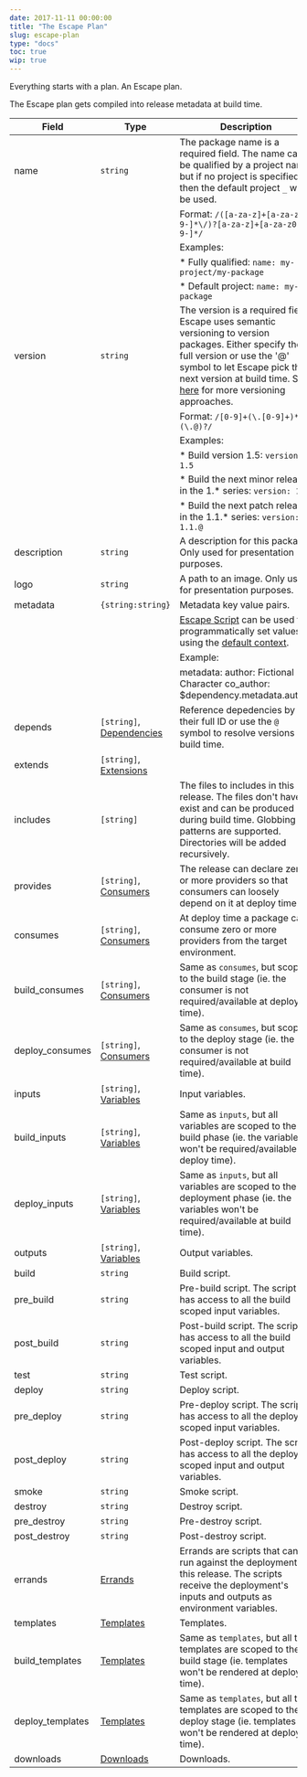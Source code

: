 ```yaml
---
date: 2017-11-11 00:00:00
title: "The Escape Plan"
slug: escape-plan
type: "docs"
toc: true
wip: true
---
```


Everything starts with a plan. An Escape plan.

The Escape plan gets compiled into release metadata at build time.


Field | Type | Description
------|------|-------------
|<a name='name'></a>name|`string`|The package name is a required field. The name can be qualified by a project name, but if no project is specified then the default project `_` will be used. 
|||Format: `/([a-za-z]+[a-za-z0-9-]*\/)?[a-za-z]+[a-za-z0-9-]*/` 
|||Examples: 
|||* Fully qualified: `name: my-project/my-package` 
|||* Default project: `name: my-package` 
|<a name='version'></a>version|`string`|The version is a required field. Escape uses semantic versioning to version packages.  Either specify the full version or use the '@' symbol to let Escape pick the next version at build time. See [here](/docs/versioning/) for more versioning approaches. 
|||Format: `/[0-9]+(\.[0-9]+)*(\.@)?/` 
|||Examples: 
|||* Build version 1.5: `version: 1.5` 
|||* Build the next minor release in the 1.* series: `version: 1.@` 
|||* Build the next patch release in the 1.1.* series: `version: 1.1.@` 
|<a name='description'></a>description|`string`|A description for this package. Only used for presentation purposes. 
|<a name='logo'></a>logo|`string`|A path to an image. Only used for presentation purposes. 
|<a name='metadata'></a>metadata|`{string:string}`|Metadata key value pairs. 
|||[Escape Script](/docs/scripting-language/) can be used to programmatically set values using the [default context](/docs/scripting-language/#context). 
|||Example: 
|||metadata: author: Fictional Character co_author: $dependency.metadata.author 
|<a name='depends'></a>depends|`[string]`, [Dependencies](/docs/reference/dependencies/)|Reference depedencies by their full ID or use the `@` symbol to resolve versions at build time. 
|<a name='extends'></a>extends|`[string]`, [Extensions](/docs/reference/extensions/)|
|<a name='includes'></a>includes|`[string]`|The files to includes in this release. The files don't have to exist and can be produced during build time. Globbing patterns are supported. Directories will be added recursively. 
|<a name='provides'></a>provides|`[string]`, [Consumers](/docs/reference/providers-and-consumers/)|The release can declare zero or more providers so that consumers can loosely depend on it at deploy time. 
|<a name='consumes'></a>consumes|`[string]`, [Consumers](/docs/reference/providers-and-consumers/)|At deploy time a package can consume zero or more providers from the target environment. 
|<a name='build_consumes'></a>build_consumes|`[string]`, [Consumers](/docs/reference/providers-and-consumers/)|Same as `consumes`, but scoped to the build stage (ie. the consumer is not required/available at deploy time). 
|<a name='deploy_consumes'></a>deploy_consumes|`[string]`, [Consumers](/docs/reference/providers-and-consumers/)|Same as `consumes`, but scoped to the deploy stage (ie. the consumer is not required/available at build time). 
|<a name='inputs'></a>inputs|`[string]`, [Variables](/docs/reference/input-and-output-variables/)|Input variables. 
|<a name='build_inputs'></a>build_inputs|`[string]`, [Variables](/docs/reference/input-and-output-variables/)|Same as `inputs`, but all variables are scoped to the build phase (ie. the variables won't be required/available at deploy time). 
|<a name='deploy_inputs'></a>deploy_inputs|`[string]`, [Variables](/docs/reference/input-and-output-variables/)|Same as `inputs`, but all variables are scoped to the deployment phase (ie. the variables won't be required/available at build time). 
|<a name='outputs'></a>outputs|`[string]`, [Variables](/docs/reference/input-and-output-variables/)|Output variables. 
|<a name='build'></a>build|`string`|Build script. 
|<a name='pre_build'></a>pre_build|`string`|Pre-build script. The script has access to all the build scoped input variables. 
|<a name='post_build'></a>post_build|`string`|Post-build script. The script has access to all the build scoped input and output variables. 
|<a name='test'></a>test|`string`|Test script. 
|<a name='deploy'></a>deploy|`string`|Deploy script. 
|<a name='pre_deploy'></a>pre_deploy|`string`|Pre-deploy script. The script has access to all the deploy scoped input variables. 
|<a name='post_deploy'></a>post_deploy|`string`|Post-deploy script. The script has access to all the deploy scoped input and output variables. 
|<a name='smoke'></a>smoke|`string`|Smoke script. 
|<a name='destroy'></a>destroy|`string`|Destroy script. 
|<a name='pre_destroy'></a>pre_destroy|`string`|Pre-destroy script. 
|<a name='post_destroy'></a>post_destroy|`string`|Post-destroy script. 
|<a name='errands'></a>errands|[Errands](/docs/reference/errands/)|Errands are scripts that can be run against the deployment of this release. The scripts receive the deployment's inputs and outputs as environment variables. 
|<a name='templates'></a>templates|[Templates](/docs/reference/templates/)|Templates. 
|<a name='build_templates'></a>build_templates|[Templates](/docs/reference/templates/)|Same as `templates`, but all the templates are scoped to the build stage (ie. templates won't be rendered at deploy time). 
|<a name='deploy_templates'></a>deploy_templates|[Templates](/docs/reference/templates/)|Same as `templates`, but all the templates are scoped to the deploy stage (ie. templates won't be rendered at deploy time). 
|<a name='downloads'></a>downloads|[Downloads](/docs/reference/downloads/)|Downloads. 


